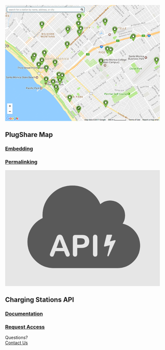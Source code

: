 <section id="map">
  <a href="#">
    <img src="embed.png">
  </a>
  <h2>PlugShare Map</h2>
  <a href="#embedding"><h3>Embedding</h3></a>
  <a href="#permalinking"><h3>Permalinking</h3></a>
</section>
<section id="api">
  <a href="#">
    <img src="api.png">
  </a>
  <h2>Charging Stations API</h2>
  <a href="#docs"><h3>Documentation</h3></a>
  <a href="#request-access"><h3>Request Access</h3></a>
</section>
<div id="cta">
  <div class="prompt">
    Questions?
  </div>
  <div class="button">
    <a href="#contact">Contact Us</a>
  </div>
</div>